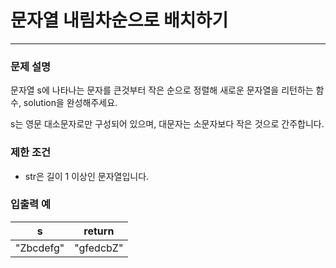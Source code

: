 # 문자열 내림차순으로 배치하기
***

### 문제 설명
문자열 s에 나타나는 문자를 큰것부터 작은 순으로 정렬해 새로운 문자열을 리턴하는 함수, solution을 완성해주세요.

s는 영문 대소문자로만 구성되어 있으며, 대문자는 소문자보다 작은 것으로 간주합니다.

### 제한 조건
- str은 길이 1 이상인 문자열입니다.
### 입출력 예
s	|return
|--|--|
"Zbcdefg"	|"gfedcbZ"
